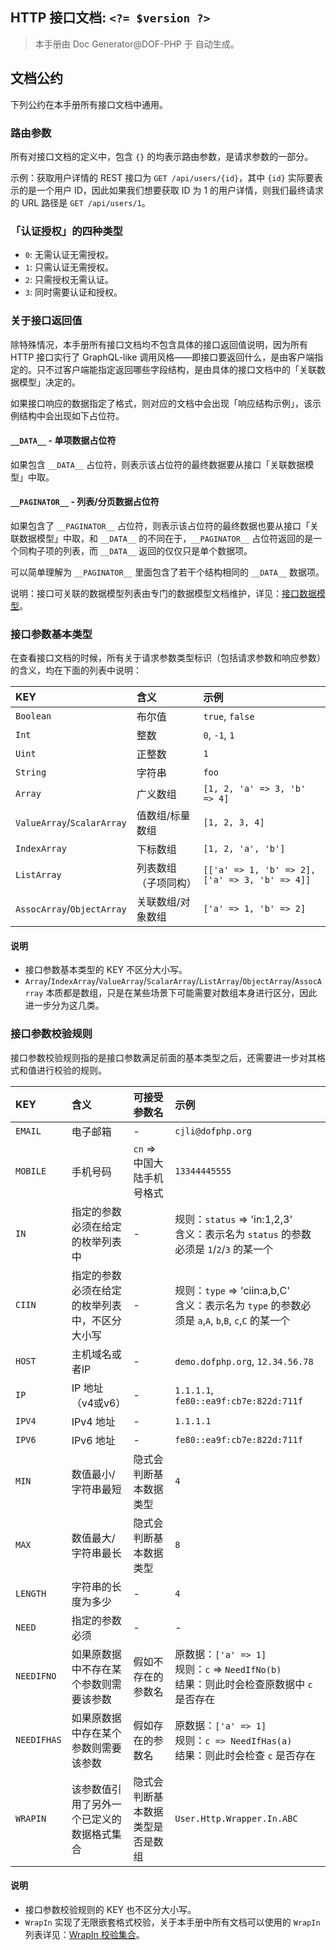 <!-- toc -->

## HTTP 接口文档: `<?= $version ?>`

> 本手册由 Doc Generator@DOF-PHP 于 <?= fdate(null, 'T Y/m/d H:i:s') ?> 自动生成。

## 文档公约

下列公约在本手册所有接口文档中通用。

### 路由参数

所有对接口文档的定义中，包含 `{}` 的均表示路由参数，是请求参数的一部分。

示例：获取用户详情的 REST 接口为 `GET /api/users/{id}`，其中 `{id}` 实际要表示的是一个用户 ID，因此如果我们想要获取 ID 为 1 的用户详情，则我们最终请求的 URL 路径是 `GET /api/users/1`。

### 「认证授权」的四种类型

- `0`: 无需认证无需授权。
- `1`: 只需认证无需授权。
- `2`: 只需授权无需认证。
- `3`: 同时需要认证和授权。

### 关于接口返回值

除特殊情况，本手册所有接口文档均不包含具体的接口返回值说明，因为所有 HTTP 接口实行了 GraphQL-like 调用风格——即接口要返回什么，是由客户端指定的。只不过客户端能指定返回哪些字段结构，是由具体的接口文档中的「关联数据模型」决定的。

如果接口响应的数据指定了格式，则对应的文档中会出现「响应结构示例」，该示例结构中会出现如下占位符。

#### `__DATA__` - 单项数据占位符

如果包含 `__DATA__` 占位符，则表示该占位符的最终数据要从接口「关联数据模型」中取。

#### `__PAGINATOR__` - 列表/分页数据占位符

如果包含了 `__PAGINATOR__` 占位符，则表示该占位符的最终数据也要从接口「关联数据模型」中取，和 `__DATA__` 的不同在于，`__PAGINATOR__` 占位符返回的是一个同构子项的列表，而 `__DATA__` 返回的仅仅只是单个数据项。

可以简单理解为 `__PAGINATOR__` 里面包含了若干个结构相同的 `__DATA__` 数据项。

说明：接口可关联的数据模型列表由专门的数据模型文档维护，详见：<a href="javascript:goDofDocVersion('_model')">接口数据模型</a>。

### 接口参数基本类型

在查看接口文档的时候，所有关于请求参数类型标识（包括请求参数和响应参数）的含义，均在下面的列表中说明：

| KEY | 含义 | 示例 |
| :--- | :--- | :--- |
| `Boolean` | 布尔值 | `true`, `false` |
| `Int` | 整数 | `0`, `-1`, `1` |
| `Uint` | 正整数 | `1` |
| `String` | 字符串 | `foo` |
| `Array` | 广义数组 | `[1, 2, 'a' => 3, 'b' => 4]` |
| `ValueArray`/`ScalarArray` | 值数组/标量数组 | `[1, 2, 3, 4]` |
| `IndexArray` | 下标数组 | `[1, 2, 'a', 'b']` |
| `ListArray` | 列表数组（子项同构） | `[['a' => 1, 'b' => 2], ['a' => 3, 'b' => 4]]` |
| `AssocArray`/`ObjectArray` | 关联数组/对象数组 | `['a' => 1, 'b' => 2]` |

#### 说明

- 接口参数基本类型的 KEY 不区分大小写。
- `Array`/`IndexArray`/`ValueArray`/`ScalarArray`/`ListArray`/`ObjectArray`/`AssocArray` 本质都是数组，只是在某些场景下可能需要对数组本身进行区分，因此进一步分为这几类。

### 接口参数校验规则

接口参数校验规则指的是接口参数满足前面的基本类型之后，还需要进一步对其格式和值进行校验的规则。

| KEY | 含义 | 可接受参数名 | 示例 |
| :--- | :--- | :--- | :--- |
| `EMAIL` | 电子邮箱 | - | `cjli@dofphp.org` |
| `MOBILE` | 手机号码 | `cn` => 中国大陆手机号格式 | `13344445555` |
| `IN` | 指定的参数必须在给定的枚举列表中 | - | 规则：`status` => 'in:1,2,3'<br>含义：表示名为 `status` 的参数必须是 `1`/`2`/`3` 的某一个|
| `CIIN` | 指定的参数必须在给定的枚举列表中，不区分大小写 | - | 规则：`type` => 'ciin:a,b,C'<br>含义：表示名为 `type` 的参数必须是 `a`,`A`, `b`,`B`, `c`,`C` 的某一个|
| `HOST` | 主机域名或者IP | - | `demo.dofphp.org`, `12.34.56.78` |
| `IP` | IP 地址（v4或v6） | - | `1.1.1.1`, `fe80::ea9f:cb7e:822d:711f` |
| `IPV4` | IPv4 地址 | - | `1.1.1.1` |
| `IPV6` | IPv6 地址 | - | `fe80::ea9f:cb7e:822d:711f` |
| `MIN` | 数值最小/字符串最短 | 隐式会判断基本数据类型 | `4` |
| `MAX` | 数值最大/字符串最长 | 隐式会判断基本数据类型 | `8` |
| `LENGTH` | 字符串的长度为多少 | - | `4` |
| `NEED` | 指定的参数必须 | - | - |
| `NEEDIFNO` | 如果原数据中不存在某个参数则需要该参数 | 假如不存在的参数名 | 原数据：`['a' => 1]`<br>规则：`c` => `NeedIfNo(b)`<br>结果：则此时会检查原数据中 `c` 是否存在 |
| `NEEDIFHAS` | 如果原数据中存在某个参数则需要该参数 | 假如存在的参数名 | 原数据：`['a' => 1]`<br>规则：`c => NeedIfHas(a)`<br>结果：则此时会检查 `c` 是否存在 |
| `WRAPIN` | 该参数值引用了另外一个已定义的数据格式集合 | 隐式会判断基本数据类型是否是数组 | `User.Http.Wrapper.In.ABC` |

#### 说明

- 接口参数校验规则的 KEY 也不区分大小写。
- `WrapIn` 实现了无限嵌套格式校验，关于本手册中所有文档可以使用的 `WrapIn` 列表详见：<a href="javascript:goDofDocVersion('_wrapin')">WrapIn 校验集合</a>。

<script>
function goDofDocVersion(version) {
    let url = new URL(window.location.href)
    window.location.href = url.origin + '/' + version
}
</script>